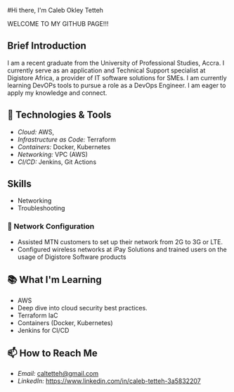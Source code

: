 #Hi there, I'm Caleb Okley Tetteh

WELCOME TO MY GITHUB PAGE!!!

## Brief Introduction

I am a recent graduate from the University of Professional Studies, Accra. 
I currently serve as an application and Technical Support specialist at Digistore Africa, a provider of IT software solutions for SMEs. 
I am currently learning DevOPs tools to pursue a role as a DevOps Engineer. I am eager to apply my knowledge and connect.


## 🔧 Technologies & Tools
- *Cloud:* AWS, 
- *Infrastructure as Code:* Terraform
- *Containers:* Docker, Kubernetes
- *Networking:* VPC (AWS)
- *CI/CD:* Jenkins, Git Actions

## Skills
- Networking
- Troubleshooting

### 📶 Network Configuration
- Assisted MTN customers to set up their network from 2G to 3G or LTE.
- Configured wireless networks at iPay Solutions and trained users on the usage of Digistore Software products

## 📚 What I'm Learning
- AWS 
- Deep dive into cloud security best practices.
- Terraform IaC
- Containers (Docker, Kubernetes)
- Jenkins for CI/CD

## 📫 How to Reach Me
- *Email:* caltetteh@gmail.com
- *LinkedIn:* https://www.linkedin.com/in/caleb-tetteh-3a5832207


